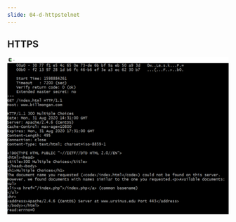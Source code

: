 ```yaml
---
slide: 04-d-httpstelnet
---
```


## HTTPS

<img src="./images/telnet-https-request-3.png" width="640" alt="HTTPS Request with Telnet">

